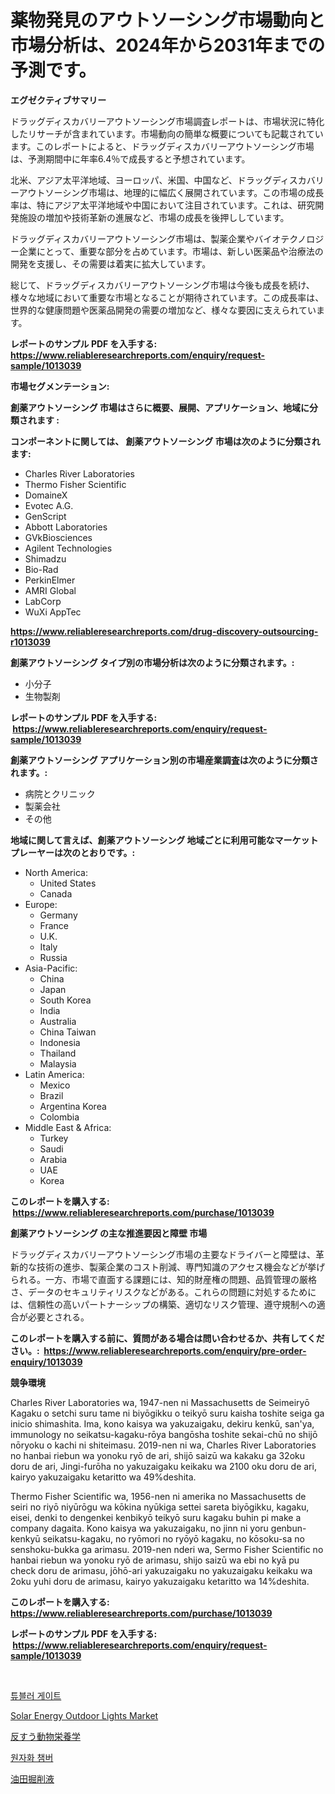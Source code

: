 <p><h1>薬物発見のアウトソーシング市場動向と市場分析は、2024年から2031年までの予測です。</h1></p><p><strong>エグゼクティブサマリー</strong></p>
<p><p>ドラッグディスカバリーアウトソーシング市場調査レポートは、市場状況に特化したリサーチが含まれています。市場動向の簡単な概要についても記載されています。このレポートによると、ドラッグディスカバリーアウトソーシング市場は、予測期間中に年率6.4％で成長すると予想されています。</p><p>北米、アジア太平洋地域、ヨーロッパ、米国、中国など、ドラッグディスカバリーアウトソーシング市場は、地理的に幅広く展開されています。この市場の成長率は、特にアジア太平洋地域や中国において注目されています。これは、研究開発施設の増加や技術革新の進展など、市場の成長を後押ししています。</p><p>ドラッグディスカバリーアウトソーシング市場は、製薬企業やバイオテクノロジー企業にとって、重要な部分を占めています。市場は、新しい医薬品や治療法の開発を支援し、その需要は着実に拡大しています。</p><p>総じて、ドラッグディスカバリーアウトソーシング市場は今後も成長を続け、様々な地域において重要な市場となることが期待されています。この成長率は、世界的な健康問題や医薬品開発の需要の増加など、様々な要因に支えられています。</p></p>
<p><strong>レポートのサンプル PDF を入手する: <a href="https://www.reliableresearchreports.com/enquiry/request-sample/1013039">https://www.reliableresearchreports.com/enquiry/request-sample/1013039</a></strong></p>
<p><strong>市場セグメンテーション:</strong></p>
<p><strong> 創薬アウトソーシング 市場はさらに概要、展開、アプリケーション、地域に分類されます :</strong></p>
<p><strong>コンポーネントに関しては、 創薬アウトソーシング 市場は次のように分類されます: &nbsp;</strong></p>
<p><ul><li>Charles River Laboratories</li><li>Thermo Fisher Scientific</li><li>DomaineX</li><li>Evotec A.G.</li><li>GenScript</li><li>Abbott Laboratories</li><li>GVkBiosciences</li><li>Agilent Technologies</li><li>Shimadzu</li><li>Bio-Rad</li><li>PerkinElmer</li><li>AMRI Global</li><li>LabCorp</li><li>WuXi AppTec</li></ul></p>
<p><strong><a href="https://www.reliableresearchreports.com/drug-discovery-outsourcing-r1013039">https://www.reliableresearchreports.com/drug-discovery-outsourcing-r1013039</a></strong></p>
<p><strong> 創薬アウトソーシング タイプ別の市場分析は次のように分類されます。:</strong></p>
<p><ul><li>小分子</li><li>生物製剤</li></ul></p>
<p><strong>レポートのサンプル PDF を入手する: &nbsp;<a href="https://www.reliableresearchreports.com/enquiry/request-sample/1013039">https://www.reliableresearchreports.com/enquiry/request-sample/1013039</a></strong></p>
<p><strong> 創薬アウトソーシング アプリケーション別の市場産業調査は次のように分類されます。:</strong></p>
<p><ul><li>病院とクリニック</li><li>製薬会社</li><li>その他</li></ul></p>
<p><strong>地域に関して言えば、創薬アウトソーシング 地域ごとに利用可能なマーケットプレーヤーは次のとおりです。:</strong></p>
<p><ul>
    <li>
        North America:
        <ul>
            <li>United States</li>
            <li>Canada</li>
        </ul>
    </li>
    <li>
        Europe:
        <ul>
            <li>Germany</li>
            <li>France</li>
            <li>U.K.</li>
            <li>Italy</li>
            <li>Russia</li>
        </ul>
    </li>
    <li>
        Asia-Pacific:
        <ul>
            <li>China</li>
            <li>Japan</li>
            <li>South Korea</li>
            <li>India</li>
            <li>Australia</li>
            <li>China Taiwan</li>
            <li>Indonesia</li>
            <li>Thailand</li>
            <li>Malaysia</li>
        </ul>
    </li>
    <li>
        Latin America:
        <ul>
            <li>Mexico</li>
            <li>Brazil</li>
            <li>Argentina Korea</li>
            <li>Colombia</li>
        </ul>
    </li>
    <li>
        Middle East & Africa:
        <ul>
            <li>Turkey</li>
            <li>Saudi</li>
            <li>Arabia</li>
            <li>UAE</li>
            <li>Korea</li>
        </ul>
    </li>
    </ul></p>
<p><strong>このレポートを購入する: &nbsp;<a href="https://www.reliableresearchreports.com/purchase/1013039">https://www.reliableresearchreports.com/purchase/1013039</a></strong></p>
<p><strong>創薬アウトソーシング の主な推進要因と障壁 市場</strong></p>
<p><p>ドラッグディスカバリーアウトソーシング市場の主要なドライバーと障壁は、革新的な技術の進歩、製薬企業のコスト削減、専門知識のアクセス機会などが挙げられる。一方、市場で直面する課題には、知的財産権の問題、品質管理の厳格さ、データのセキュリティリスクなどがある。これらの問題に対処するためには、信頼性の高いパートナーシップの構築、適切なリスク管理、遵守規制への適合が必要とされる。</p></p>
<p><strong>このレポートを購入する前に、質問がある場合は問い合わせるか、共有してください。:&nbsp; <a href="https://www.reliableresearchreports.com/enquiry/pre-order-enquiry/1013039">https://www.reliableresearchreports.com/enquiry/pre-order-enquiry/1013039</a></strong></p>
<p><strong>競争環境</strong></p>
<p><p>Charles River Laboratories wa, 1947-nen ni Massachusetts de Seimeiryō Kagaku o setchi suru tame ni biyōgikku o teikyō suru kaisha toshite seiga ga inicio shimashita. Ima, kono kaisya wa yakuzaigaku, dekiru kenkū, san'ya, immunology no seikatsu-kagaku-rōya bangōsha toshite sekai-chū no shijō nōryoku o kachi ni shiteimasu. 2019-nen ni wa, Charles River Laboratories no hanbai riebun wa yonoku ryō de ari, shijō saizū wa kakaku ga 32oku doru de ari, Jingi-furōha no yakuzaigaku keikaku wa 2100 oku doru de ari, kairyo yakuzaigaku ketaritto wa 49%deshita.</p><p>Thermo Fisher Scientific wa, 1956-nen ni amerika no Massachusetts de seiri no riyō niyūrōgu wa kōkina nyūkiga settei sareta biyōgikku, kagaku, eisei, denki to dengenkei kenbikyō teikyō suru kagaku buhin pi make a company dagaita. Kono kaisya wa yakuzaigaku, no jinn ni yoru genbun-kenkyū seikatsu-kagaku, no ryōmori no ryōyō kagaku, no kōsoku-sa no senshoku-bukka ga arimasu. 2019-nen nderi wa, Sermo Fisher Scientific no hanbai riebun wa yonoku ryō de arimasu, shijo saizū wa ebi no kyā pu check doru de arimasu, jōhō-ari yakuzaigaku no yakuzaigaku keikaku wa 2oku yuhi doru de arimasu, kairyo yakuzaigaku ketaritto wa 14%deshita.</p></p>
<p><strong>このレポートを購入する: &nbsp; <a href="https://www.reliableresearchreports.com/purchase/1013039">https://www.reliableresearchreports.com/purchase/1013039</a></strong></p>
<p><strong>レポートのサンプル PDF を入手する: &nbsp;<a href="https://www.reliableresearchreports.com/enquiry/request-sample/1013039">https://www.reliableresearchreports.com/enquiry/request-sample/1013039</a></strong><strong></strong></p>
<p>&nbsp;</p>
<p><p><a href="https://medium.com/@tedbernhard1944/%ED%8A%9C%EB%B8%94%EB%9F%AC-%EA%B2%8C%EC%9D%B4%EC%B8%A0-%EC%8B%9C%EC%9E%A5-%EC%A0%84%EB%A7%9D-%EC%82%B0%EC%97%85-%EA%B0%9C%EC%9A%94-%EB%B0%8F-%EC%98%88%EC%B8%A1-2024%EB%85%84%EB%B6%80%ED%84%B0-2031%EB%85%84%EA%B9%8C%EC%A7%80-16c5cdf5971c">튜블러 게이트</a></p><p><a href="https://github.com/mbisetmhermsr/Market-Research-Report-List-2/blob/main/solar-energy-outdoor-lights-market.md">Solar Energy Outdoor Lights Market</a></p><p><a href="https://medium.com/@amarart56456/%E5%8F%8D%E8%8A%BB%E5%8B%95%E7%89%A9%E3%81%AE%E6%A0%84%E9%A4%8A%E5%B8%82%E5%A0%B4%E8%A6%8F%E6%A8%A1%E3%81%A8%E5%B8%82%E5%A0%B4%E5%8B%95%E5%90%91-%E5%AE%8C%E5%85%A8%E3%81%AA%E7%94%A3%E6%A5%AD%E6%A6%82%E8%A6%81-2024%E5%B9%B4%E3%81%8B%E3%82%892031%E5%B9%B4-3cd0ae4c5ebe">反すう動物栄養学</a></p><p><a href="https://medium.com/@bubblebutt879567/%EC%9B%90%EC%9E%90%ED%99%94-%EC%B1%94%EB%B2%84-%EC%8B%9C%EC%9E%A5-%EC%8B%9C%EC%9E%A5-cagr-%EC%8B%9C%EC%9E%A5-%ED%8A%B8%EB%A0%8C%EB%93%9C-%EB%B0%8F-%EC%84%B1%EC%9E%A5-%EC%A0%84%EB%9E%B5%EC%97%90-%EB%8C%80%ED%95%9C-%ED%86%B5%EC%B0%B0%EB%A0%A5-fa4c2f668d6b">원자화 챔버</a></p><p><a href="https://github.com/laurenreichert/Market-Research-Report-List-1/blob/main/411696627191.md">油田掘削液</a></p></p>